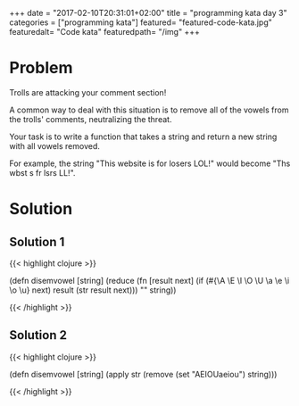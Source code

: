 +++
date = "2017-02-10T20:31:01+02:00"
title = "programming kata day 3"
categories = ["programming kata"]
featured= "featured-code-kata.jpg"
featuredalt= "Code kata"
featuredpath= "/img"
+++

# Problem

Trolls are attacking your comment section!

A common way to deal with this situation is to remove all of the vowels from the trolls' comments, neutralizing the threat.

Your task is to write a function that takes a string and return a new string with all vowels removed.

For example, the string "This website is for losers LOL!" would become "Ths wbst s fr lsrs LL!".

# Solution

## Solution 1

{{< highlight clojure >}}

(defn disemvowel
  [string]
  (reduce (fn [result next]
            (if (#{\A \E \I \O \U \a \e \i \o \u} next)
              result
              (str result next)))
          ""
          string))

{{< /highlight >}}

## Solution 2

{{< highlight clojure >}}

(defn disemvowel
  [string]
  (apply str (remove (set "AEIOUaeiou") string)))

{{< /highlight >}}
